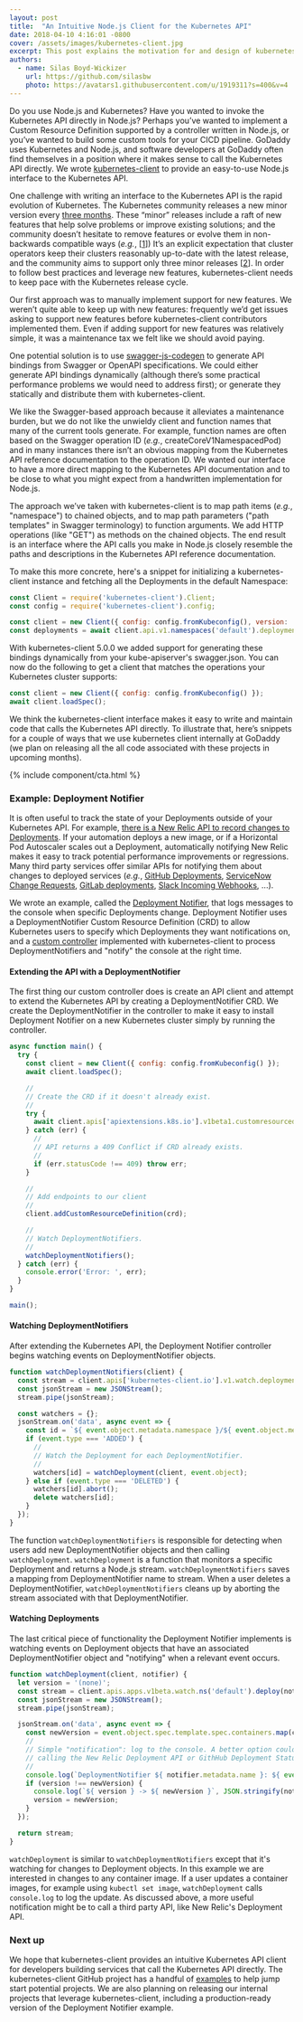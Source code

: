 ```yaml
---
layout: post
title:  "An Intuitive Node.js Client for the Kubernetes API"
date: 2018-04-10 4:16:01 -0800
cover: /assets/images/kubernetes-client.jpg
excerpt: This post explains the motivation for and design of kubernetes-client. We provide an short example on how to write your custom Kubernetes extentions using Node.js and kubernetes-client.
authors:
  - name: Silas Boyd-Wickizer
    url: https://github.com/silasbw
    photo: https://avatars1.githubusercontent.com/u/1919311?s=400&v=4
---
```


Do you use Node.js and Kubernetes?  Have you wanted to invoke the Kubernetes API directly in Node.js?  Perhaps you’ve wanted to implement a Custom Resource Definition supported by a controller written in Node.js, or you’ve wanted to build some custom tools for your CICD pipeline.  GoDaddy uses Kubernetes and Node.js, and software developers at GoDaddy often find themselves in a position where it makes sense to call the Kubernetes API directly.  We wrote [kubernetes-client](https://github.com/godaddy/kubernetes-client) to provide an easy-to-use Node.js interface to the Kubernetes API.

One challenge with writing an interface to the Kubernetes API is the rapid evolution of Kubernetes.  The Kubernetes community releases a new minor version every [three months](https://gravitational.com/blog/kubernetes-release-cycle/). These “minor” releases include a raft of new features that help solve problems or improve existing solutions; and the community doesn’t hesitate to remove features or evolve them in non-backwards compatible ways (*e.g.*, \[[1]\]) It’s an explicit expectation that cluster operators keep their clusters reasonably up-to-date with the latest release, and the community aims to support only three minor releases \[[2]\]. In order to follow best practices and leverage new features, kubernetes-client needs to keep pace with the Kubernetes release cycle.

Our first approach was to manually implement support for new features.  We weren’t quite able to keep up with new features: frequently we’d get issues asking to support new features before kubernetes-client contributors implemented them.  Even if adding support for new features was relatively simple, it was a maintenance tax we felt like we should avoid paying.

One potential solution is to use [swagger-js-codegen](https://github.com/wcandillon/swagger-js-codegen) to generate API bindings from Swagger or OpenAPI specifications. We could either generate API bindings dynamically (although there’s some practical performance problems we would need to address first); or generate they statically and distribute them with kubernetes-client.

We like the Swagger-based approach because it alleviates a maintenance burden, but we do not like the unwieldy client and function names that many of the current tools generate. For example, function names are often based on the Swagger operation ID (*e.g.*, createCoreV1NamespacedPod) and in many instances there isn’t an obvious mapping from the Kubernetes API reference documentation to the operation ID. We wanted our interface to have a more direct mapping to the Kubernetes API documentation and to be close to what you might expect from a handwritten implementation for Node.js.

The approach we’ve taken with kubernetes-client is to map path items (*e.g.*, "namespace") to chained objects, and to map path parameters ("path templates" in Swagger terminology) to function arguments. We add HTTP operations (like "GET") as methods on the chained objects. The end result is an interface where the API calls you make in Node.js closely resemble the paths and descriptions in the Kubernetes API reference documentation.

To make this more concrete, here's a snippet for initializing a kubernetes-client instance and fetching all the Deployments in the default Namespace:

```js
const Client = require('kubernetes-client').Client;
const config = require('kubernetes-client').config;

const client = new Client({ config: config.fromKubeconfig(), version: '1.9' });
const deployments = await client.api.v1.namespaces('default').deployments.get();
```

With kubernetes-client 5.0.0 we added support for generating these bindings dynamically from your kube-apiserver's swagger.json.  You can now do the following to get a client that matches the operations your Kubernetes cluster supports:

```js
const client = new Client({ config: config.fromKubeconfig() });
await client.loadSpec();
```

We think the kubernetes-client interface makes it easy to write and maintain code that calls the Kubernetes API directly.  To illustrate
that, here’s snippets for a couple of ways that we use kubernetes client internally at GoDaddy (we plan on releasing all the all code associated with these projects in upcoming months).

{% include component/cta.html %}

### Example: Deployment Notifier

It is often useful to track the state of your Deployments outside of your Kubernetes API. For example, [there is a New Relic API to record changes to Deployments](https://docs.newrelic.com/docs/apm/new-relic-apm/maintenance/record-deployments). If your automation deploys a new image, or if a Horizontal Pod Autoscaler scales out a Deployment, automatically notifying New Relic makes it easy to track potential performance improvements or regressions. Many third party services offer similar APIs for notifying them about changes to deployed services (*e.g.*, [GitHub Deployments](https://developer.github.com/v3/repos/deployments/), [ServiceNow Change Requests](https://docs.servicenow.com/bundle/kingston-it-service-management/page/product/change-management/task/t_CreateAChange.html), [GitLab deployments](https://docs.gitlab.com/ee/ci/environments.html), [Slack Incoming Webhooks](https://api.slack.com/incoming-webhooks), ...).

We wrote an example, called the [Deployment Notifier](https://github.com/godaddy/kubernetes-client/blob/master/examples/deployment-notifier.js), that logs messages to the console when specific Deployments change. Deployment Notifier uses a DeploymentNotifier Custom Resource Definition (CRD) to allow Kubernetes users to specify which Deployments they want notifications on, and a [custom controller](https://kubernetes.io/docs/concepts/api-extension/custom-resources/#custom-controllers) implemented with kubernetes-client to process DeploymentNotifiers and "notify" the console at the right time.

#### Extending the API with a DeploymentNotifier

The first thing our custom controller does is create an API client and attempt to extend the Kubernetes API by creating a DeploymentNotifier CRD. We create the DeploymentNotifier in the controller to make it easy to install Deployment Notifier on a new Kubernetes cluster simply by running the controller.

```js
async function main() {
  try {
    const client = new Client({ config: config.fromKubeconfig() });
    await client.loadSpec();

    //
    // Create the CRD if it doesn't already exist.
    //
    try {
      await client.apis['apiextensions.k8s.io'].v1beta1.customresourcedefinitions.post({ body: crd });
    } catch (err) {
      //
      // API returns a 409 Conflict if CRD already exists.
      //
      if (err.statusCode !== 409) throw err;
    }

    //
    // Add endpoints to our client
    //
    client.addCustomResourceDefinition(crd);

    //
    // Watch DeploymentNotifiers.
    //
    watchDeploymentNotifiers();
  } catch (err) {
    console.error('Error: ', err);
  }
}

main();
```

#### Watching DeploymentNotifiers

After extending the Kubernetes API, the Deployment Notifier controller begins watching events on DeploymentNotifier objects.

```js
function watchDeploymentNotifiers(client) {
  const stream = client.apis['kubernetes-client.io'].v1.watch.deploymentnotifiers.getStream();
  const jsonStream = new JSONStream();
  stream.pipe(jsonStream);

  const watchers = {};
  jsonStream.on('data', async event => {
    const id = `${ event.object.metadata.namespace }/${ event.object.metadata.name }`;
    if (event.type === 'ADDED') {
      //
      // Watch the Deployment for each DeploymentNotifier.
      //
      watchers[id] = watchDeployment(client, event.object);
    } else if (event.type === 'DELETED') {
      watchers[id].abort();
      delete watchers[id];
    }
  });
}
```

The function `watchDeploymentNotifiers` is responsible for detecting when users add new DeploymentNotifier objects and then calling `watchDeployment`.  `watchDeployment` is a function that monitors a specific Deployment and returns a Node.js stream. `watchDeploymentNotifiers` saves a mapping from DeploymentNotifier name to stream. When a user deletes a DeploymentNotifier, `watchDeploymentNotifiers` cleans up by aborting the stream associated with that DeploymentNotifier.

#### Watching Deployments

The last critical piece of functionality the Deployment Notifier implements is watching events on Deployment objects that have an associated DeploymentNotifier object and "notifying" when a relevant event occurs.

```js
function watchDeployment(client, notifier) {
  let version = '(none)';
  const stream = client.apis.apps.v1beta.watch.ns('default').deploy(notifier.deploymentName).getStream();
  const jsonStream = new JSONStream();
  stream.pipe(jsonStream);

  jsonStream.on('data', async event => {
    const newVersion = event.object.spec.template.spec.containers.map(container => container.image).join(',');
    //
    // Simple "notification": log to the console. A better option could be
    // calling the New Relic Deployment API or GithHub Deployment Status or ...
    //
    console.log(`DeploymentNotifier ${ notifier.metadata.name }: ${ event.object.metadata.name } ${ event.type }`);
    if (version !== newVersion) {
      console.log(`${ version } -> ${ newVersion }`, JSON.stringify(notifier.notify, null, 2));
      version = newVersion;
    }
  });

  return stream;
}
```

`watchDeployment` is similar to `watchDeploymentNotifiers` except that it's watching for changes to Deployment objects. In this example we are interested in changes to any container image. If a user updates a container images, for example using `kubectl set image`, `watchDeployment` calls `console.log` to log the update. As discussed above, a more useful notification might be to call a third party API, like New Relic's Deployment API.

### Next up

We hope that kubernetes-client provides an intuitive Kubernetes API client for developers building services that call the Kubernetes API directly. The kubernetes-client GitHub project has a handful of [examples](https://github.com/godaddy/kubernetes-client#more-examples) to help jump start potential projects. We are also planning on releasing our internal projects that leverage kubernetes-client, including a production-ready version of the Deployment Notifier example.

[1]: https://kubernetes.io/docs/tasks/access-kubernetes-api/migrate-third-party-resource/
[2]: https://github.com/kubernetes/community/blob/master/contributors/design-proposals/release/versioning.md
